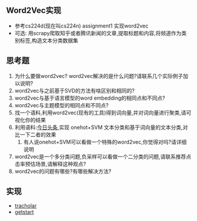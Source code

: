 ## Word2Vec实现
- 参考cs224d(现在叫cs224n) assignment1 实现word2vec
- 可选: 用scrapy爬取知乎或者腾讯新闻的文章,提取标题和内容,将频道作为类别标签,构造文本分类数据集

## 思考题
1. 为什么要做word2vec? word2vec解决的是什么问题?请联系几个实际例子加以说明?
2. word2vec与之前基于SVD的方法有啥区别和相同的?
3. word2vec与基于语言模型的word embedding的相同点和不同点?
4. word2vec与主题模型的相同点和不同点?
5. 找一个语料,利用word2vec(现有的工具)得到词向量,并对词向量进行聚类,请可视化你的结果
6. 利用语料:[今日头条](https://github.com/fate233/toutiao-text-classfication-dataset),实现 onehot+SVM 文本分类和基于词向量的文本分类,对比一下二者的效果
    1. 有人说onehot+SVM可以看做一个特殊的word2vec,你觉得对吗?请详细说明
7. word2vec是一个多分类问题,负采样可以看做一个二分类的问题,请联系推荐点击率预估场景,请解释这种观点?
8. word2vec的问题有哪些?有哪些解决方法?


## 实现
- [tracholar](tracholar/)
- [getstart](getstart/)
